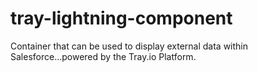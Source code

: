 # tray-lightning-component

Container that can be used to display external data within Salesforce...powered by the Tray.io Platform.
